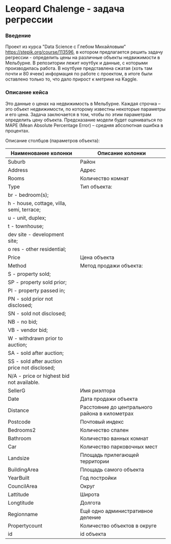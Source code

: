 # Leopard Chalenge - задача регрессии

### Введение
Проект из курса "Data Science с Глебом Михайловым" https://stepik.org/course/113596, в котором предлагается решить задачу регрессии - определить цены на различные объекты недвижимости в Мельбурне. В репозитории лежит ноутбук и данные, с которыми производилась работа. В ноутбуке представлена сжатая (хоть там почти и 80 ячеек) информация по работе с проектом, в итоге были оставлено только то, что дало прирост к метрике на Kaggle. 

### Описание кейса
Это данные о ценах на недвижимость в Мельбурне. Каждая строчка – это объект недвижимости, по которому известны некоторые параметры и его цена. Задача заключается в том, чтобы по этим параметрам определить цену объекта. Предсказание модели будет оцениваться по MAPE (Mean Absolute Percentage Error) – средняя абсолютная ошибка в процентах.

Описание столбцов (параметров объекта):

| Наименование колонки | Описание колонки |
| -------------------- | ---------------- |
| Suburb | Район |
| Address | Адрес |
| Rooms | Количество комнат |
| Type | Тип объекта: |
|    br - bedroom(s); |
|    h - house, cottage, villa, semi, terrace; |
|    u - unit, duplex; |
|    t - townhouse; |
|    dev site - development site; |
|    o res - other residential; |
| Price | Цена объекта |
| Method | Метод продажи объекта: |
|    S - property sold; |
|    SP - property sold prior; |
|    PI - property passed in; |
|    PN - sold prior not disclosed; |
|    SN - sold not disclosed; |
|    NB - no bid; |
|    VB - vendor bid; |
|    W - withdrawn prior to auction; |
|    SA - sold after auction; |
|    SS - sold after auction price not disclosed; |
|    N/A - price or highest bid not available. |
| SellerG | Имя риэлтора |
| Date | Дата продажи объекта |
| Distance | Расстояние до центрального района в километрах |
| Postcode | Почтовый индекс |
| Bedrooms2 | Количество спален |
| Bathroom | Количество ванных комнат |
| Car | Количество парковочных мест |
| Landsize | Площадь прилегающей территории |
| BuildingArea | Площадь самого объекта |
| YearBuilt | Год постройки |
| CouncilArea | Округ |
| Lattitude | Широта |
| Longtitude | Долгота |
| Regionname | Ещё одно административное деление |
| Propertycount | Количество объектов в округе |
| id | id объекта |
